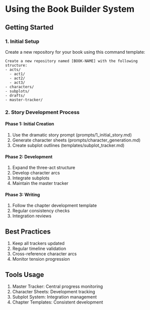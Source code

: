 # Using the Book Builder System

## Getting Started

### 1. Initial Setup
Create a new repository for your book using this command template:
```
Create a new repository named [BOOK-NAME] with the following structure:
- acts/
  - act1/
  - act2/
  - act3/
- characters/
- subplots/
- drafts/
- master-tracker/
```

### 2. Story Development Process

#### Phase 1: Initial Creation
1. Use the dramatic story prompt (prompts/1_initial_story.md)
2. Generate character sheets (prompts/character_generation.md)
3. Create subplot outlines (templates/subplot_tracker.md)

#### Phase 2: Development
1. Expand the three-act structure
2. Develop character arcs
3. Integrate subplots
4. Maintain the master tracker

#### Phase 3: Writing
1. Follow the chapter development template
2. Regular consistency checks
3. Integration reviews

## Best Practices
1. Keep all trackers updated
2. Regular timeline validation
3. Cross-reference character arcs
4. Monitor tension progression

## Tools Usage
1. Master Tracker: Central progress monitoring
2. Character Sheets: Development tracking
3. Subplot System: Integration management
4. Chapter Templates: Consistent development